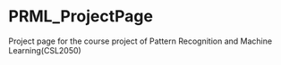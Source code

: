 # PRML_ProjectPage
Project page for the course project of Pattern Recognition and Machine Learning(CSL2050)
